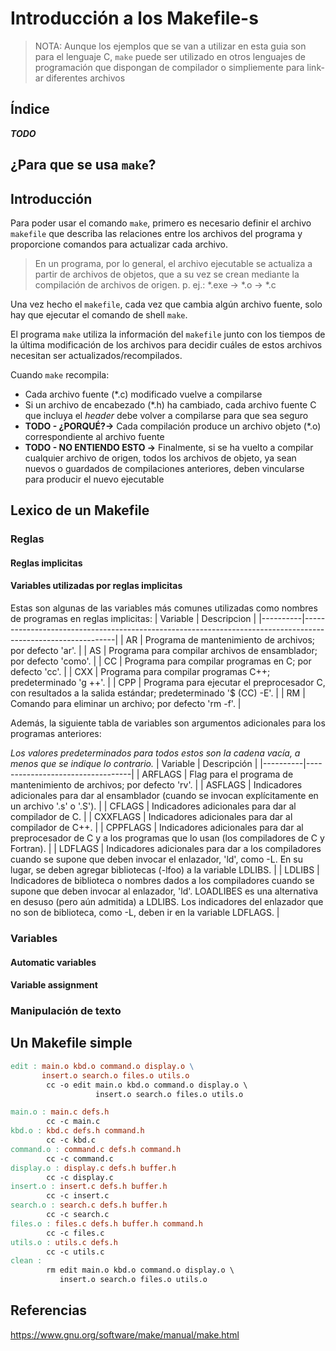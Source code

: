 # Introducción a los Makefile-s
>NOTA: Aunque los ejemplos que se van a utilizar en esta guia son para el lenguaje C, `make` puede ser utilizado en otros lenguajes de programación que dispongan de compilador o simpliemente para link-ar diferentes archivos

## Índice
***TODO***

## ¿Para que se usa `make`?


## Introducción
Para poder usar el comando `make`, primero es necesario definir el archivo `makefile` que describa las relaciones entre los archivos del programa y proporcione comandos para actualizar cada archivo.

> En un programa, por lo general, el archivo ejecutable se actualiza a partir de archivos de objetos, que a su vez se crean mediante la compilación de archivos de origen. p. ej.: *.exe -> *.o -> *.c

Una vez hecho el `makefile`, cada vez que cambia algún archivo fuente, solo hay que ejecutar el comando de shell `make`.

El programa `make` utiliza la información del `makefile` junto con los tiempos de la última modificación de los archivos para decidir cuáles de estos archivos necesitan ser actualizados/recompilados.

Cuando `make` recompila:
  - Cada archivo fuente (\*.c) modificado vuelve a compilarse
  - Si un archivo de encabezado (\*.h) ha cambiado, cada archivo fuente C que incluya el *header* debe volver a compilarse para que sea seguro
  - **TODO - ¿PORQUÉ?->** Cada compilación produce un archivo objeto (*.o) correspondiente al archivo fuente
  - **TODO - NO ENTIENDO ESTO ->** Finalmente, si se ha vuelto a compilar cualquier archivo de origen, todos los archivos de objeto, ya sean nuevos o guardados de compilaciones anteriores, deben vincularse para producir el nuevo ejecutable

## Lexico de un Makefile
### Reglas
#### Reglas implicitas
#### Variables utilizadas por reglas implicitas
Estas son algunas de las variables más comunes utilizadas como nombres de programas en reglas implicitas:
| Variable | Descripcion                                                                                                 |
|----------|-------------------------------------------------------------------------------------------------------------|
| AR       | Programa de mantenimiento de archivos; por defecto 'ar'.                                                    |
| AS       | Programa para compilar archivos de ensamblador; por defecto 'como'.                                         |
| CC       | Programa para compilar programas en C; por defecto 'cc'.                                                    |
| CXX      | Programa para compilar programas C++; predeterminado 'g ++'.                                                |
| CPP      | Programa para ejecutar el preprocesador C, con resultados a la salida estándar; predeterminado '$ (CC) -E'. |
| RM       | Comando para eliminar un archivo; por defecto 'rm -f'.                                                      |

Además, la siguiente tabla de variables son argumentos adicionales para los programas anteriores:

*Los valores predeterminados para todos estos son la cadena vacía, a menos que se indique lo contrario.*
| Variable | Descripción                      |
|----------|----------------------------------|
| ARFLAGS  | Flag para el programa de mantenimiento de archivos; por defecto 'rv'.                             |
| ASFLAGS  | Indicadores adicionales para dar al ensamblador (cuando se invocan explícitamente en un archivo '.s' o '.S').                                                 |
| CFLAGS   | Indicadores adicionales para dar al compilador de C.                                              |
| CXXFLAGS | Indicadores adicionales para dar al compilador de C++.                                            |
| CPPFLAGS | Indicadores adicionales para dar al preprocesador de C y a los programas que lo usan (los compiladores de C y Fortran).                                       |
| LDFLAGS  | Indicadores adicionales para dar a los compiladores cuando se supone que deben invocar el enlazador, 'ld', como -L. En su lugar, se deben agregar bibliotecas (-lfoo) a la variable LDLIBS.                                    |
| LDLIBS   | Indicadores de biblioteca o nombres dados a los compiladores cuando se supone que deben invocar al enlazador, 'ld'. LOADLIBES es una alternativa en desuso (pero aún admitida) a LDLIBS. Los indicadores del enlazador que no son de biblioteca, como -L, deben ir en la variable LDFLAGS. |

### Variables
#### Automatic variables
#### Variable assignment
### Manipulación de texto

## Un Makefile simple
```makefile
edit : main.o kbd.o command.o display.o \
       insert.o search.o files.o utils.o
        cc -o edit main.o kbd.o command.o display.o \
                   insert.o search.o files.o utils.o

main.o : main.c defs.h
        cc -c main.c
kbd.o : kbd.c defs.h command.h
        cc -c kbd.c
command.o : command.c defs.h command.h
        cc -c command.c
display.o : display.c defs.h buffer.h
        cc -c display.c
insert.o : insert.c defs.h buffer.h
        cc -c insert.c
search.o : search.c defs.h buffer.h
        cc -c search.c
files.o : files.c defs.h buffer.h command.h
        cc -c files.c
utils.o : utils.c defs.h
        cc -c utils.c
clean :
        rm edit main.o kbd.o command.o display.o \
           insert.o search.o files.o utils.o
```



## Referencias
https://www.gnu.org/software/make/manual/make.html

